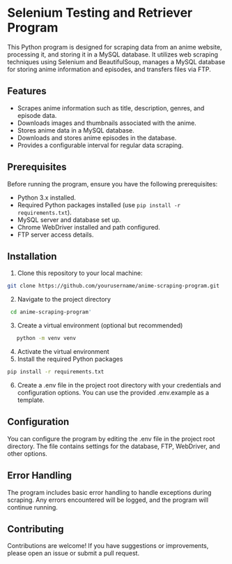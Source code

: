 # Selenium Testing and Retriever Program

This Python program is designed for scraping data from an anime website, processing it, and storing it in a MySQL database. It utilizes web scraping techniques using Selenium and BeautifulSoup, manages a MySQL database for storing anime information and episodes, and transfers files via FTP.

## Features

- Scrapes anime information such as title, description, genres, and episode data.
- Downloads images and thumbnails associated with the anime.
- Stores anime data in a MySQL database.
- Downloads and stores anime episodes in the database.
- Provides a configurable interval for regular data scraping.

## Prerequisites

Before running the program, ensure you have the following prerequisites:

- Python 3.x installed.
- Required Python packages installed (use `pip install -r requirements.txt`).
- MySQL server and database set up.
- Chrome WebDriver installed and path configured.
- FTP server access details.

## Installation

1. Clone this repository to your local machine:

```bash
git clone https://github.com/yourusername/anime-scraping-program.git
```
2. Navigate to the project directory
 ```bash
  cd anime-scraping-program'
  ```
3. Create a virtual environment (optional but recommended)
```bash
   python -m venv venv
```
4. Activate the virtual environment
5. Install the required Python packages
```bash
pip install -r requirements.txt
```
6. Create a .env file in the project root directory with your credentials and configuration options. You can use the provided .env.example as a template.

## Configuration

You can configure the program by editing the .env file in the project root directory. The file contains settings for the database, FTP, WebDriver, and other options.

## Error Handling
The program includes basic error handling to handle exceptions during scraping. Any errors encountered will be logged, and the program will continue running.

## Contributing
Contributions are welcome! If you have suggestions or improvements, please open an issue or submit a pull request.
